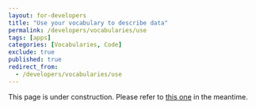 ```yaml
---
layout: for-developers
title: "Use your vocabulary to describe data"
permalink: /developers/vocabularies/use
tags: [apps]
categories: [Vocabularies, Code]
exclude: true
published: true
redirect_from:
  - /developers/vocabularies/use
---
```


This page is under construction. Please refer to [this one](/developers/vocabularies/use/quickstart) in the meantime.
